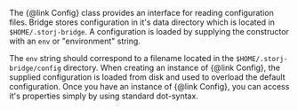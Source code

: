 The {@link Config} class provides an interface for reading configuration files.
Bridge stores configuration in it's data directory which is located in
`$HOME/.storj-bridge`. A configuration is loaded by supplying the constructor with
an `env` or "environment" string.

The `env` string should correspond to a filename located in the
`$HOME/.storj-bridge/config` directory. When creating an instance of {@link Config},
the supplied configuration is loaded from disk and used to overload the default
configuration. Once you have an instance of {@link Config}, you can access it's
properties simply by using standard dot-syntax.
